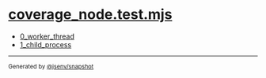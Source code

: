 # [coverage_node.test.mjs](../coverage_node.test.mjs)


- [0_worker_thread](0_worker_thread/0_worker_thread.md)
- [1_child_process](1_child_process/1_child_process.md)

---

<sub>
  Generated by <a href="https://github.com/jsenv/core/tree/main/packages/tooling/snapshot">@jsenv/snapshot</a>
</sub>
